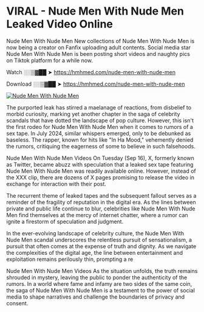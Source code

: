 # VIRAL - Nude Men With Nude Men Leaked Video Online

Nude Men With Nude Men New collections of Nude Men With Nude Men is now being a creator on Fanfix uploading adult contents. Social media star Nude Men With Nude Men is been posting short videos and naughty pics on Tiktok platform for a while now.

Watch ░░▒▓██ ➤ https://hmhmed.com/nude-men-with-nude-men

Download ░░▒▓██ ➤ https://hmhmed.com/nude-men-with-nude-men

[![Nude Men With Nude Men](https://i.imgur.com/dJHk4Zq.gif)](https://hmhmed.com/nude-men-with-nude-men)

The purported leak has stirred a maelanage of reactions, from disbelief to morbid curiosity, marking yet another chapter in the saga of celebrity scandals that have dotted the landscape of pop culture. However, this isn't the first rodeo for Nude Men With Nude Men when it comes to rumors of a sex tape. In July 2024, similar whispers emerged, only to be debunked as baseless. The rapper, known for hits like "In Ha Mood," vehemently denied the rumors, critiquing the eagerness of some to believe in such falsehoods.

Nude Men With Nude Men Videos
On Tuesday (Sep 16), X, formerly known as Twitter, became abuzz with speculation that a leaked sex tape featuring Nude Men With Nude Men was readily available online. However, instead of the XXX clip, there are dozens of X pages promising to release the video in exchange for interaction with their post.

The recurrent theme of leaked tapes and the subsequent fallout serves as a reminder of the fragility of reputation in the digital era. As the lines between private and public life continue to blur, celebrities like Nude Men With Nude Men find themselves at the mercy of internet chatter, where a rumor can ignite a firestorm of speculation and judgment.

In the ever-evolving landscape of celebrity culture, the Nude Men With Nude Men scandal underscores the relentless pursuit of sensationalism, a pursuit that often comes at the expense of truth and dignity. As we navigate the complexities of the digital age, the line between entertainment and exploitation remains perilously thin, prompting a re

Nude Men With Nude Men Videos
As the situation unfolds, the truth remains shrouded in mystery, leaving the public to ponder the authenticity of the rumors. In a world where fame and infamy are two sides of the same coin, the saga of Nude Men With Nude Men is a testament to the power of social media to shape narratives and challenge the boundaries of privacy and consent.